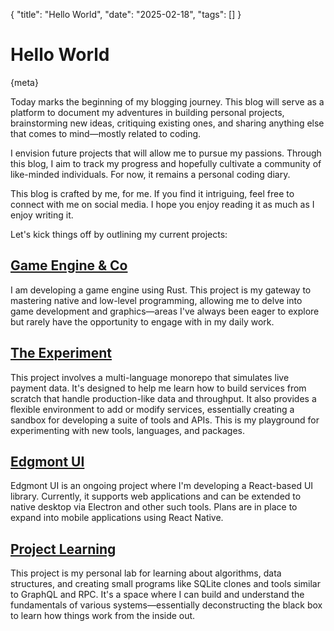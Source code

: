 {
  "title": "Hello World",
  "date": "2025-02-18",
  "tags": []
}

#  Hello World

{meta}

Today marks the beginning of my blogging journey. This blog will serve as a platform to document my adventures in building personal projects, brainstorming new ideas, critiquing existing ones, and sharing anything else that comes to mind—mostly related to coding.

I envision future projects that will allow me to pursue my passions. Through this blog, I aim to track my progress and hopefully cultivate a community of like-minded individuals. For now, it remains a personal coding diary.

This blog is crafted by me, for me. If you find it intriguing, feel free to connect with me on social media. I hope you enjoy reading it as much as I enjoy writing it.

Let's kick things off by outlining my current projects:

## [Game Engine & Co](https://github.com/joshbatley/GameLab)

I am developing a game engine using Rust. This project is my gateway to mastering native and low-level programming, allowing me to delve into game development and graphics—areas I've always been eager to explore but rarely have the opportunity to engage with in my daily work.

## [The Experiment](https://github.com/joshbatley/experiment)

This project involves a multi-language monorepo that simulates live payment data. It's designed to help me learn how to build services from scratch that handle production-like data and throughput. It also provides a flexible environment to add or modify services, essentially creating a sandbox for developing a suite of tools and APIs. This is my playground for experimenting with new tools, languages, and packages.

## [Edgmont UI](https://github.com/joshbatley/edgmont-ui)

Edgmont UI is an ongoing project where I'm developing a React-based UI library. Currently, it supports web applications and can be extended to native desktop via Electron and other such tools. Plans are in place to expand into mobile applications using React Native.

## [Project Learning](https://github.com/joshbatley/projects)

This project is my personal lab for learning about algorithms, data structures, and creating small programs like SQLite clones and tools similar to GraphQL and RPC. It's a space where I can build and understand the fundamentals of various systems—essentially deconstructing the black box to learn how things work from the inside out.